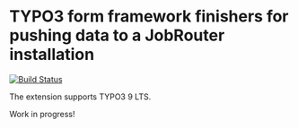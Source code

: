 # TYPO3 form framework finishers for pushing data to a JobRouter installation

[![Build Status](https://travis-ci.org/brotkrueml/codehighlight.svg?branch=master)](https://travis-ci.org/brotkrueml/codehighlight)

The extension supports TYPO3 9 LTS.

Work in progress!
